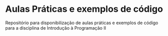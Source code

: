 # Aulas Práticas e exemplos de código
Repositório para disponibilização de aulas práticas e exemplos de código para a disciplina de Introdução à Programação II
